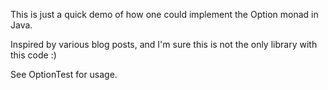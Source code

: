 This is just a quick demo of how one could implement the Option monad in Java. 

Inspired by various blog posts, and I'm sure this is not the only library with this code :)

See OptionTest for usage.
